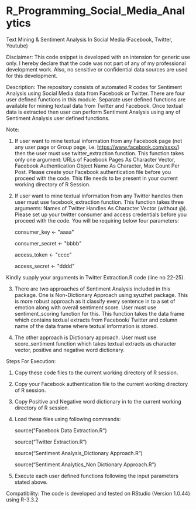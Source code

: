 # R_Programming_Social_Media_Analytics
Text Mining &amp; Sentiment Analysis In Social Media (Facebook, Twitter, Youtube)

Disclaimer: 
This code snippet is developed with an intension for generic use only. I hereby declare that the code was not part of any of my professional development work. Also, no sensitive or confidential data sources are used for this development. 

Description: 
The repository consists of automated R codes for Sentiment Analysis using Social Media data from Facebook or Twitter. There are four user defined functions in this module. Separate user defined functions are available for mining textual data from Twitter and Facebook. Once textual data is extracted then user can perform Sentiment Analysis using any of Sentiment Analysis user defined functions. 

Note: 
1. If user want to mine textual information from any Facebook page (not any user page or Group page, i.e. https://www.facebook.com/xxxx/) then the user must use twitter_extraction function. This function takes only one argument: URLs of Facebook Pages As Character Vector, Facebook Authentication Object Name As Character, Max Count Per Post. Please create your Facebook authentication file before you proceed with the code. This file needs to be present in your current working directory of R Session. 

2. If user want to mine textual information from any Twitter handles then user must use facebook_extraction function. This function takes three arguments: Names of Twitter Handles As Character Vector (without @). Please set up your twitter consumer and access credentials before you proceed with the code. You will be requiring below four parameters: 

      consumer_key <- "aaaa" 
  
      consumer_secret <- "bbbb" 
  
      access_token <- "cccc" 
  
      access_secret <- "dddd" 
  
Kindly supply your arguments in Twitter Extraction.R code (line no 22-25). 
  
  3. There are two approaches of Sentiment Analysis included in this package. One is Non-Dictionary Approach using syuzhet package. This is more robust approach as it classify every sentence in to a set of emotion along with overall sentiment score. User must use sentiment_scoring function for this. This function takes the data frame which contains textual extracts from Facebook/ Twitter and column name of the data frame where textual information is stored. 
  
4. The other approach is Dictionary approach. User must use score_sentiment function which takes textual extracts as character vector, positive and negative word dictionary. 


Steps For Execution: 
1. Copy these code files to the current working directory of R session. 
2. Copy your Facebook authentication file to the current working directory of R session. 
3. Copy Positive and Negative word dictionary in to the current working directory of R session. 
4. Load these files using following commands: 


    source("Facebook Data Extraction.R") 

    source(“Twitter Extraction.R”) 

    source(“Sentiment Analysis_Dictionary Approach.R”) 

    source(“Sentiment Analytics_Non Dictionary Approach.R”)

5. Execute each user defined functions following the input parameters stated above. 

Compatibility: 
The code is developed and tested on RStudio (Version 1.0.44) using R-3.3.2
